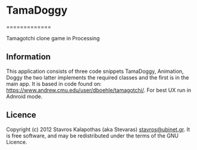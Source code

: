 # TamaDoggy
=============

Tamagotchi clone game in Processing

## Information

This application consists of three code snippets TamaDoggy, Animation, Doggy the two latter implements the required classes and the first is in the main app. It is based in code found on: https://www.andrew.cmu.edu/user/dboehle/tamagotchi/. For best UX run in Adnroid mode. 

## Licence

Copyright (c) 2012 Stavros Kalapothas (aka Stevaras) <stavros@ubinet.gr>.
It is free software, and may be redistributed under the terms of the GNU Licence.
